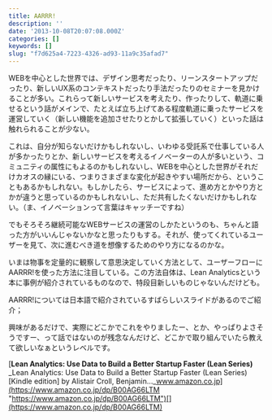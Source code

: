 ```yaml
---
title: AARRR!
description: ''
date: '2013-10-08T20:07:08.000Z'
categories: []
keywords: []
slug: "f7d625a4-7223-4326-ad93-11a9c35afad7"
---
```

WEBを中心とした世界では、デザイン思考だったり、リーンスタートアップだったり、新しいUX系のコンテキストだったり手法だったりのセミナーを見かけることが多い。これらって新しいサービスを考えたり、作ったりして、軌道に乗せるという話がメインで、たとえば立ち上げてある程度軌道に乗ったサービスを運営していく（新しい機能を追加させたりとかして拡張していく）といった話は触れられることが少ない。

これは、自分が知らないだけかもしれないし、いわゆる受託系で仕事している人が多かったりとか、新しいサービスを考えるイノベーターの人が多いという、コミュニティの属性にもよるのかもしれないし、WEBを中心とした世界がそれだけカオスの縁にいる、つまりさまざまな変化が起きやすい場所だから、ということもあるかもしれない。もしかしたら、サービスによって、進め方とかやり方とかが違うと思っているのかもしれないし、ただ共有したくないだけかもしれない。（ま、イノベーションって言葉はキャッチーですね）

でもそろそろ継続可能なWEBサービスの運営のしかたというのも、ちゃんと語った方がいいんじゃないかなと思ったりもする。それが、使ってくれているユーザーを見て、次に進むべき道を想像するためのやり方になるのかな。

いまは物事を定量的に観察して意思決定していく方法として、ユーザーフローにAARRR!を使った方法に注目している。この方法自体は、Lean Analyticsという本に事例が紹介されているものなので、特段目新しいものじゃないんだけども。

AARRR!については日本語で紹介されているすばらしいスライドがあるのでご紹介；

興味があるだけで、実際にどこかでこれをやりましたー、とか、やっぱりよさそうですー、って話ではないのが残念なんだけど、どこかで取り組んでいたら教えて欲しいなぁというレベルです。

[**Lean Analytics: Use Data to Build a Better Startup Faster (Lean Series)**  
_Lean Analytics: Use Data to Build a Better Startup Faster (Lean Series) \[Kindle edition\] by Alistair Croll, Benjamin…_www.amazon.co.jp](https://www.amazon.co.jp/dp/B00AG66LTM "https://www.amazon.co.jp/dp/B00AG66LTM")[](https://www.amazon.co.jp/dp/B00AG66LTM)